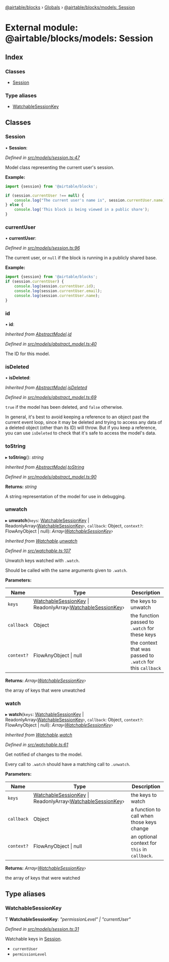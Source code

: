 [@airtable/blocks](../README.md) › [Globals](../globals.md) ›
[@airtable/blocks/models: Session](_airtable_blocks_models__session.md)

# External module: @airtable/blocks/models: Session

## Index

### Classes

-   [Session](_airtable_blocks_models__session.md#session)

### Type aliases

-   [WatchableSessionKey](_airtable_blocks_models__session.md#watchablesessionkey)

## Classes

### Session

• **Session**:

_Defined in
[src/models/session.ts:47](https://github.com/airtable/blocks/blob/@airtable/blocks@0.0.35/packages/sdk/src/models/session.ts#L47)_

Model class representing the current user's session.

**Example:**

```js
import {session} from '@airtable/blocks';

if (session.currentUser !== null) {
    console.log("The current user's name is", session.currentUser.name);
} else {
    console.log('This block is being viewed in a public share');
}
```

### currentUser

• **currentUser**:

_Defined in
[src/models/session.ts:96](https://github.com/airtable/blocks/blob/@airtable/blocks@0.0.35/packages/sdk/src/models/session.ts#L96)_

The current user, or `null` if the block is running in a publicly shared base.

**Example:**

```js
import {session} from '@airtable/blocks';
if (session.currentUser) {
    console.log(session.currentUser.id);
    console.log(session.currentUser.email);
    console.log(session.currentUser.name);
}
```

### id

• **id**:

_Inherited from
[AbstractModel](_airtable_blocks_models__abstract_models.md#abstractmodel).[id](_airtable_blocks_models__abstract_models.md#id)_

_Defined in
[src/models/abstract_model.ts:40](https://github.com/airtable/blocks/blob/@airtable/blocks@0.0.35/packages/sdk/src/models/abstract_model.ts#L40)_

The ID for this model.

### isDeleted

• **isDeleted**:

_Inherited from
[AbstractModel](_airtable_blocks_models__abstract_models.md#abstractmodel).[isDeleted](_airtable_blocks_models__abstract_models.md#isdeleted)_

_Defined in
[src/models/abstract_model.ts:69](https://github.com/airtable/blocks/blob/@airtable/blocks@0.0.35/packages/sdk/src/models/abstract_model.ts#L69)_

`true` if the model has been deleted, and `false` otherwise.

In general, it's best to avoid keeping a reference to an object past the current event loop, since
it may be deleted and trying to access any data of a deleted object (other than its ID) will throw.
But if you keep a reference, you can use `isDeleted` to check that it's safe to access the model's
data.

### toString

▸ **toString**(): _string_

_Inherited from
[AbstractModel](_airtable_blocks_models__abstract_models.md#abstractmodel).[toString](_airtable_blocks_models__abstract_models.md#tostring)_

_Defined in
[src/models/abstract_model.ts:90](https://github.com/airtable/blocks/blob/@airtable/blocks@0.0.35/packages/sdk/src/models/abstract_model.ts#L90)_

**Returns:** _string_

A string representation of the model for use in debugging.

### unwatch

▸ **unwatch**(`keys`: [WatchableSessionKey](_airtable_blocks_models__session.md#watchablesessionkey)
| ReadonlyArray‹[WatchableSessionKey](_airtable_blocks_models__session.md#watchablesessionkey)›,
`callback`: Object, `context?`: FlowAnyObject | null):
_Array‹[WatchableSessionKey](_airtable_blocks_models__session.md#watchablesessionkey)›_

_Inherited from
[Watchable](_airtable_blocks_models__abstract_models.md#watchable).[unwatch](_airtable_blocks_models__abstract_models.md#unwatch)_

_Defined in
[src/watchable.ts:107](https://github.com/airtable/blocks/blob/@airtable/blocks@0.0.35/packages/sdk/src/watchable.ts#L107)_

Unwatch keys watched with `.watch`.

Should be called with the same arguments given to `.watch`.

**Parameters:**

| Name       | Type                                                                                                                                                                                | Description                                                 |
| ---------- | ----------------------------------------------------------------------------------------------------------------------------------------------------------------------------------- | ----------------------------------------------------------- |
| `keys`     | [WatchableSessionKey](_airtable_blocks_models__session.md#watchablesessionkey) &#124; ReadonlyArray‹[WatchableSessionKey](_airtable_blocks_models__session.md#watchablesessionkey)› | the keys to unwatch                                         |
| `callback` | Object                                                                                                                                                                              | the function passed to `.watch` for these keys              |
| `context?` | FlowAnyObject &#124; null                                                                                                                                                           | the context that was passed to `.watch` for this `callback` |

**Returns:** _Array‹[WatchableSessionKey](_airtable_blocks_models__session.md#watchablesessionkey)›_

the array of keys that were unwatched

### watch

▸ **watch**(`keys`: [WatchableSessionKey](_airtable_blocks_models__session.md#watchablesessionkey) |
ReadonlyArray‹[WatchableSessionKey](_airtable_blocks_models__session.md#watchablesessionkey)›,
`callback`: Object, `context?`: FlowAnyObject | null):
_Array‹[WatchableSessionKey](_airtable_blocks_models__session.md#watchablesessionkey)›_

_Inherited from
[Watchable](_airtable_blocks_models__abstract_models.md#watchable).[watch](_airtable_blocks_models__abstract_models.md#watch)_

_Defined in
[src/watchable.ts:61](https://github.com/airtable/blocks/blob/@airtable/blocks@0.0.35/packages/sdk/src/watchable.ts#L61)_

Get notified of changes to the model.

Every call to `.watch` should have a matching call to `.unwatch`.

**Parameters:**

| Name       | Type                                                                                                                                                                                | Description                                   |
| ---------- | ----------------------------------------------------------------------------------------------------------------------------------------------------------------------------------- | --------------------------------------------- |
| `keys`     | [WatchableSessionKey](_airtable_blocks_models__session.md#watchablesessionkey) &#124; ReadonlyArray‹[WatchableSessionKey](_airtable_blocks_models__session.md#watchablesessionkey)› | the keys to watch                             |
| `callback` | Object                                                                                                                                                                              | a function to call when those keys change     |
| `context?` | FlowAnyObject &#124; null                                                                                                                                                           | an optional context for `this` in `callback`. |

**Returns:** _Array‹[WatchableSessionKey](_airtable_blocks_models__session.md#watchablesessionkey)›_

the array of keys that were watched

## Type aliases

### WatchableSessionKey

Ƭ **WatchableSessionKey**: _"permissionLevel" | "currentUser"_

_Defined in
[src/models/session.ts:31](https://github.com/airtable/blocks/blob/@airtable/blocks@0.0.35/packages/sdk/src/models/session.ts#L31)_

Watchable keys in [Session](_airtable_blocks_models__session.md#session).

-   `currentUser`
-   `permissionLevel`
